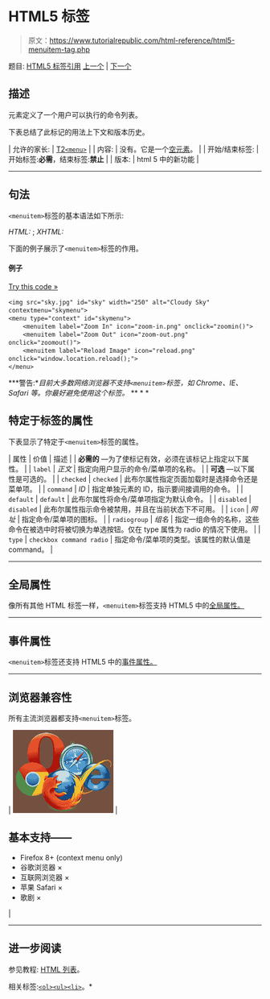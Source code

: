 # HTML5 标签

> 原文：<https://www.tutorialrepublic.com/html-reference/html5-menuitem-tag.php>

题目: [HTML5 标签引用](html5-tags.php) [上一个](html-menu-tag.php) | [下一个](html-meta-tag.php)

## 描述

元素定义了一个用户可以执行的命令列表。

下表总结了此标记的用法上下文和版本历史。

| 允许的家长: | [T2`<menu>`](html-menu-tag.php) |
| 内容: | 没有。它是一个[空元素](../html-tutorial/html-elements.php#empty-elements)。 |
| 开始/结束标签: | 开始标签:**必需**，结束标签:**禁止** |
| 版本: | html 5 中的新功能 |

* * *

## 句法

`<menuitem>`标签的基本语法如下所示:

*HTML:* <menuitem>; *XHTML:* <menuitem />

下面的例子展示了`<menuitem>`标签的作用。

#### 例子

[Try this code »](../codelab.php?topic=html5&file=menuitem-tag "Try this code using online Editor")

```
<img src="sky.jpg" id="sky" width="250" alt="Cloudy Sky" contextmenu="skymenu">
<menu type="context" id="skymenu">
    <menuitem label="Zoom In" icon="zoom-in.png" onclick="zoomin()">
    <menuitem label="Zoom Out" icon="zoom-out.png" onclick="zoomout()">
    <menuitem label="Reload Image" icon="reload.png" onclick="window.location.reload();">
</menu>
```

 ***警告:**目前大多数网络浏览器不支持`<menuitem>`标签，如 Chrome、IE、Safari 等。你最好避免使用这个标签。*  ** * *

## 特定于标签的属性

下表显示了特定于`<menuitem>`标签的属性。

| 属性 | 价值 | 描述 |
| **必需的** —为了使标记有效，必须在该标记上指定以下属性。 |
| `label` | *正文* | 指定向用户显示的命令/菜单项的名称。 |
| **可选** —以下属性是可选的。 |
| `checked` | `checked` | 此布尔属性指定页面加载时是选择命令还是菜单项。 |
| `command` | *ID* | 指定单独元素的 ID，指示要间接调用的命令。 |
| `default` | `default` | 此布尔属性将命令/菜单项指定为默认命令。 |
| `disabled` | `disabled` | 此布尔属性指示命令被禁用，并且在当前状态下不可用。 |
| `icon` | *网址* | 指定命令/菜单项的图标。 |
| `radiogroup` | *组名* | 指定一组命令的名称，这些命令在被选中时将被切换为单选按钮。仅在 type 属性为 radio 的情况下使用。 |
| `type` | `checkbox
command
radio` | 指定命令/菜单项的类型。该属性的默认值是 command。 |

* * *

## 全局属性

像所有其他 HTML 标签一样，`<menuitem>`标签支持 HTML5 中的[全局属性。](html5-global-attributes.php)

* * *

## 事件属性

`<menuitem>`标签还支持 HTML5 中的[事件属性。](html5-event-attributes.php)

* * *

## 浏览器兼容性

所有主流浏览器都支持`<menuitem>`标签。

| ![Browsers Icon](img/e9331123c77668c1832e541c2fca1002.png) | 

## 基本支持——

*   Firefox 8+ (context menu only)
*   谷歌浏览器 ×
*   互联网浏览器 ×
*   苹果 Safari ×
*   歌剧 ×

 |

* * *

## 进一步阅读

参见教程: [HTML 列表](../html-tutorial/html-lists.php)。

相关标签:[`<ol>`](html-ol-tag.php)[`<ul>`](html-ul-tag.php)[`<li>`](html-li-tag.php)。*